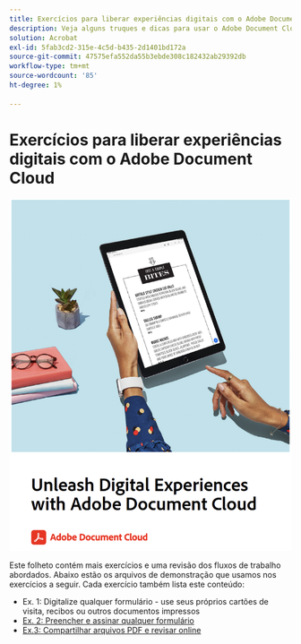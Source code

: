 ```yaml
---
title: Exercícios para liberar experiências digitais com o Adobe Document Cloud
description: Veja alguns truques e dicas para usar o Adobe Document Cloud
solution: Acrobat
exl-id: 5fab3cd2-315e-4c5d-b435-2d1401bd172a
source-git-commit: 47575efa552da55b3ebde308c182432ab29392db
workflow-type: tm+mt
source-wordcount: '85'
ht-degree: 1%

---
```


# Exercícios para liberar experiências digitais com o Adobe Document Cloud

[![ações de redimensionamento de imagem](assets/rebrand.png)](assets/Unleash_Digital_Experiences_with_Adobe_Document_Cloud.pdf)

Este folheto contém mais exercícios e uma revisão dos fluxos de trabalho abordados. Abaixo estão os arquivos de demonstração que usamos nos exercícios a seguir. Cada exercício também lista este conteúdo:

* Ex. 1: Digitalize qualquer formulário - use seus próprios cartões de visita, recibos ou outros documentos impressos
* [Ex. 2: Preencher e assinar qualquer formulário](assets/03_FillSignScan.zip)
* [Ex.3: Compartilhar arquivos PDF e revisar online](assets/01_Review.zip)
